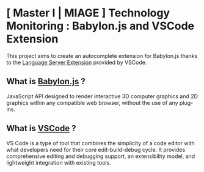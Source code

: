# [ Master I | MIAGE ] Technology Monitoring : Babylon.js and VSCode Extension

This project aims to create an autocomplete extension for Babylon.js thanks to the [Language Server Extension](https://code.visualstudio.com/api/language-extensions/language-server-extension-guide) provided by VSCode. 

## What is [Babylon.js](https://www.babylonjs.com/) ?

JavaScript API designed to render interactive 3D computer graphics and 2D graphics within any compatible web browser, without the use of any plug-ins.

## What is [VSCode](https://code.visualstudio.com/) ?

VS Code is a type of tool that combines the simplicity of a code editor with what developers need for their core edit-build-debug cycle. It provides comprehensive editing and debugging support, an extensibility model, and lightweight integration with existing tools.